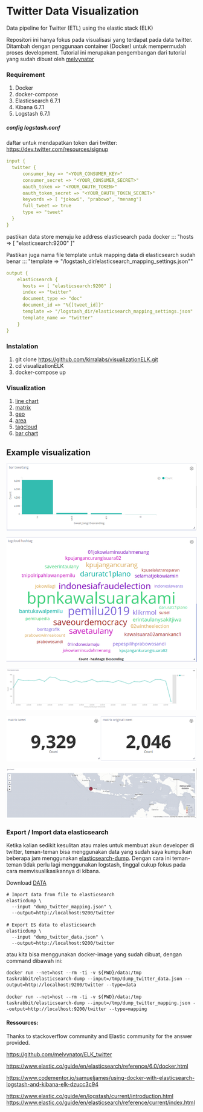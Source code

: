 # Twitter Data Visualization
Data pipeline for Twitter (ETL) using the elastic stack (ELK)

Repositori ini hanya fokus pada visualisasi yang terdapat pada data twitter. Ditambah dengan penggunaan container (Docker) untuk mempermudah proses development. Tutorial ini merupakan pengembangan dari tutorial yang sudah dibuat oleh [melvynator](https://github.com/melvynator/ELK_twitter)


### Requirement
1. Docker
2. docker-compose
1. Elasticsearch 6.7.1
1. Kibana 6.7.1
1. Logstash 6.7.1


##### config logstash.conf
daftar untuk mendapatkan token dari twitter: https://dev.twitter.com/resources/signup


```yaml
input {
  twitter {
      consumer_key => "<YOUR_CONSUMER_KEY>"
      consumer_secret => "<YOUR_CONSUMER_SECRET>"
      oauth_token => "<YOUR_OAUTH_TOKEN>"
      oauth_token_secret => "<YOUR_OAUTH_TOKEN_SECRET>"
      keywords => [ "jokowi", "prabowo", "menang"]
      full_tweet => true
      type => "tweet"
  }
}
```

pastikan data store menuju ke address elasticsearch pada docker ::: "hosts => [ "elasticsearch:9200" ]"

Pastikan juga nama file template untuk mapping data di elasticsearch sudah benar :::  "template => "/logstash_dir/elasticsearch_mapping_settings.json""
```yaml
output {
    elasticsearch {
      hosts => [ "elasticsearch:9200" ]
      index => "twitter"
      document_type => "doc"
      document_id => "%{[tweet_id]}"
      template => "/logstash_dir/elasticsearch_mapping_settings.json"
      template_name => "twitter"
    }
}
```


### Instalation 
1. git clone https://github.com/kirralabs/visualizationELK.git
1. cd visualizationELK
1. docker-compose up


### Visualization
1. [line chart](chart/sample_line.md)
1. [matrix](chart/sample_matrix.md)
1. [geo](chart/sample_geo.md)
1. [area](chart/sample_area.md)
1. [tagcloud](chart/sample_tagcloud.md)
1. [bar chart](chart/sample_bar.md)


## Example visualization
![Bar Chart](images/bar.png)

![Tag Cloud](images/tagcloud.png)

![Line Chart](images/line.png)

![Martrix](images/matrix.png)

![Geo](images/geo.png)





























### Export / Import data elasticsearch
Ketika kalian sedikit kesulitan atau males untuk membuat akun developer di twitter, teman-teman bisa menggunakan data yang sudah saya kumpulkan beberapa jam menggunakan [elasticsearch-dump](https://github.com/taskrabbit/elasticsearch-dump). Dengan cara ini teman-teman tidak perlu lagi menggunakan logstash, tinggal cukup fokus pada cara memvisualikasikannya di kibana.

Download [DATA](https://drive.google.com/file/d/1B9jdQP_cASvzl1AwNZAp1-qKYQ4gRfda/view?usp=sharing)

```commandline
# Import data from file to elasticsearch
elasticdump \
  --input "dump_twitter_mapping.json" \
  --output=http://localhost:9200/twitter

# Export ES data to elasticsearch
elasticdump \
  --input "dump_twitter_data.json" \
  --output=http://localhost:9200/twitter
```
atau kita bisa menggunakan docker-image yang sudah dibuat, dengan command dibawah ini:
```commandline
docker run --net=host --rm -ti -v ${PWD}/data:/tmp taskrabbit/elasticsearch-dump --input=/tmp/dump_twitter_data.json --output=http://localhost:9200/twitter --type=data

docker run --net=host --rm -ti -v ${PWD}/data:/tmp taskrabbit/elasticsearch-dump --input=/tmp/dump_twitter_mapping.json --output=http://localhost:9200/twitter --type=mapping
```


#### Ressources:

Thanks to stackoverflow community and Elastic community for the answer provided.

https://github.com/melvynator/ELK_twitter

https://www.elastic.co/guide/en/elasticsearch/reference/6.0/docker.html

https://www.codementor.io/samueljames/using-docker-with-elasticsearch-logstash-and-kibana-elk-dzucc3c94

https://www.elastic.co/guide/en/logstash/current/introduction.html https://www.elastic.co/guide/en/elasticsearch/reference/current/index.html
